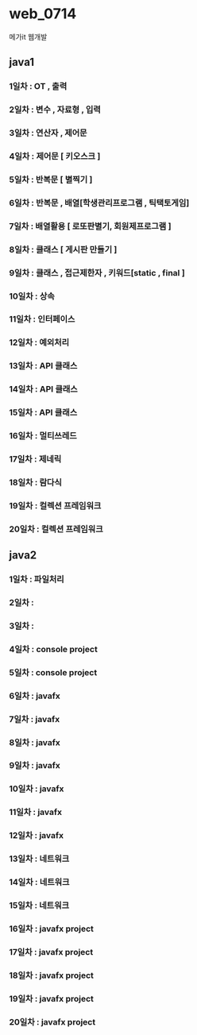 # web_0714
메가it 웹개발

## java1
### 1일차 : OT , 출력 
### 2일차 : 변수 , 자료형 , 입력
### 3일차 : 연산자 , 제어문
### 4일차 : 제어문 [ 키오스크 ] 
### 5일차 : 반복문 [ 별찍기 ] 
### 6일차 : 반복문 , 배열[학생관리프로그램 , 틱택토게임]
### 7일차 : 배열활용 [ 로또판별기, 회원제프로그램 ] 
### 8일차 : 클래스 [ 게시판 만들기 ] 
### 9일차 : 클래스 , 접근제한자 , 키워드[static , final ] 
### 10일차 : 상속
### 11일차 : 인터페이스
### 12일차 : 예외처리
### 13일차 : API 클래스
### 14일차 : API 클래스
### 15일차 : API 클래스
### 16일차 : 멀티쓰레드
### 17일차 : 제네릭
### 18일차 : 람다식
### 19일차 : 컬렉션 프레임워크
### 20일차 : 컬렉션 프레임워크

## java2
### 1일차 : 파일처리
### 2일차 : 
### 3일차 : 
### 4일차 : console project
### 5일차 : console project
### 6일차 : javafx 
### 7일차 : javafx
### 8일차 : javafx
### 9일차 : javafx
### 10일차 : javafx
### 11일차 : javafx
### 12일차 : javafx
### 13일차 : 네트워크
### 14일차 : 네트워크
### 15일차 : 네트워크
### 16일차 : javafx project
### 17일차 : javafx project
### 18일차 : javafx project
### 19일차 : javafx project
### 20일차 : javafx project


